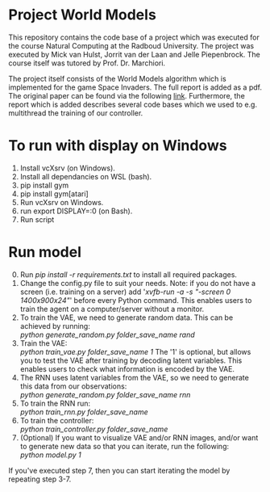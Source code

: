 # Project World Models
This repository contains the code base of a project which was executed for the course Natural Computing at the Radboud University. The project was executed by Mick van Hulst, Jorrit van der Laan and Jelle Piepenbrock. The course itself was tutored by Prof. Dr. Marchiori.

The project itself consists of the World Models algorithm which is implemented for the game Space Invaders. The full report is added as a pdf. The original paper can be found via the following [link](https://worldmodels.github.io/). Furthermore, the report which is added describes several code bases which we used to e.g. multithread the training of our controller.

# To run with display on Windows
1. Install vcXsrv (on Windows).
2. Install all dependancies on WSL (bash).
3. pip install gym
4. pip install gym[atari]
5. Run vcXsrv on Windows.
6. run export DISPLAY=:0 (on Bash).
7. Run script

# Run model
0. Run *pip install -r requirements.txt* to install all required packages.
1. Change the config.py file to suit your needs.
Note: if you do not have a screen (i.e. training on a server) add '*xvfb-run -a -s "-screen 0 1400x900x24"*' before every Python command. This enables users to train the agent on a computer/server without a monitor.
2. To train the VAE, we need to generate random data. This can be achieved by running: \
*python generate_random.py folder_save_name rand* 
3. Train the VAE: \
*python train_vae.py folder_save_name 1*
The '1' is optional, but allows you to test the VAE after training by decoding latent variables. This enables
users to check what information is encoded by the VAE.
4. The RNN uses latent variables from the VAE, so we need to generate this data from our observations: \
*python generate_random.py folder_save_name rnn*
5. To train the RNN run: \
*python train_rnn.py folder_save_name*
6. To train the controller: \
*python train_controller.py folder_save_name*
7. (Optional) If you want to visualize VAE and/or RNN images, and/or want to generate new data so that you can iterate, run the following: \
*python model.py 1*

If you've executed step 7, then you can start iterating the model by repeating step 3-7.